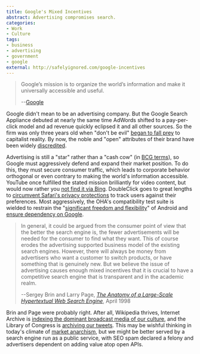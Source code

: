 ```yaml
---
title: Google's Mixed Incentives
abstract: Advertising compromises search.
categories:
- Work
- Culture
tags:
- business
- advertising
- government
- google
external: http://safelyignored.com/google-incentives
---
```


> Google’s mission is to organize the world’s information and make it universally accessible and useful.
>
> --[Google](http://www.google.com/about/company/)

Google didn't mean to be an advertising company. But the Google Search Appliance debuted at nearly the same time AdWords shifted to a pay-per-click model and ad revenue quickly eclipsed it and all other sources. So the firm was only three years old when "don't be evil" [began to fall prey][evil] to capitalist reality. By now, the noble and "open" attributes of their brand have been widely [discredited]. 

[evil]: http://www.wired.com/wired/archive/11.01/google.html
[discredited]: http://johnaugust.com/2011/on-google-and-evil

Advertising is still a "star" rather than a "cash cow" (in [BCG terms][bcg]), so Google must aggressively defend and expand their market position. To do this, they must secure consumer traffic, which leads to corporate behavior orthogonal or even contrary to making the world's information accessible. YouTube once fulfilled the stated mission brilliantly for video content, but would now rather you [not find it via Bing][bing]. DoubleClick goes to great lengths to [circumvent Safari's privacy protections][cookies] to track users against their preferences. Most aggressively, the OHA's compatibility test suite is wielded to restrain the "[significant freedom and flexibility][oha]" of Android and [ensure dependency on Google][android].

[bcg]: http://www.bcg.com/about_bcg/history/history_1968.aspx
[bing]: http://blogs.technet.com/b/microsoft_on_the_issues/archive/2011/03/30/adding-our-voice-to-concerns-about-search-in-europe.aspx
[cookies]: http://business.ftc.gov/blog/2012/08/milking-cookies-ftcs-225-million-settlement-google
[oha]: http://googlepress.blogspot.com/2007/11/industry-leaders-announce-open-platform.html
[android]: http://www.tightwind.net/2011/01/android-isnt-about-building-a-mobile-platform/

> In general, it could be argued from the consumer point of view that the better the search engine is, the fewer advertisements will be needed for the consumer to find what they want. This of course erodes the advertising supported business model of the existing search engines. However, there will always be money from advertisers who want a customer to switch products, or have something that is genuinely new. But we believe the issue of advertising causes enough mixed incentives that it is crucial to have a competitive search engine that is transparent and in the academic realm.
>
> --Sergey Brin and Larry Page, <a href="http://infolab.stanford.edu/~backrub/google.html"><cite>The Anatomy of a Large-Scale Hypertextual Web Search Engine</cite></a>, April 1998

Brin and Page were probably right. After all, Wikipedia thrives, Internet Archive is [indexing the dominant broadcast media of our culture][iatv], and the Library of Congress is [archiving our tweets][tweets]. This may be wishful thinking in today's climate of [market anarchism][], but we might be better served by a search engine run as a public service, with SEO spam declared a felony and advertisers dependent on adding value atop open APIs.

[iatv]: http://www.nytimes.com/2012/09/18/business/media/internet-archive-amasses-all-tv-news-since-2009.html?_r=1
[tweets]: http://www.niemanlab.org/2012/07/that-plan-to-archive-every-tweet-in-the-library-of-congress-definitely-still-happening/
[market anarchism]: http://en.wikipedia.org/wiki/Anarcho-capitalism